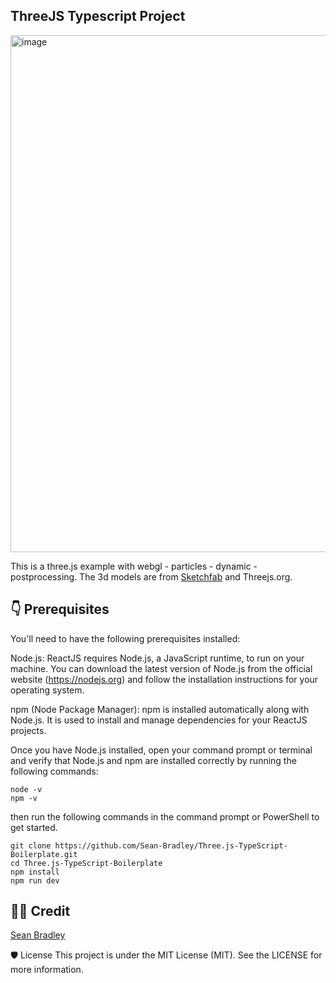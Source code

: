 ## ThreeJS Typescript Project

<img width="827" alt="image" src="https://github.com/JavascriptDon/ThreeJS-Typescript-Demo/assets/101202952/10468f24-2a12-47c5-a933-038cbd638e17">

This is a three.js example with webgl - particles - dynamic - postprocessing. The 3d models are from [Sketchfab]( https://sketchfab.com/3d-models/gumshoe-male-db3920b942594294a3b4643a0ee1ec0e) and Threejs.org. 

## 👇 Prerequisites

You'll need to have the following prerequisites installed:

Node.js: ReactJS requires Node.js, a JavaScript runtime, to run on your machine. You can download the latest version of Node.js from the official website (https://nodejs.org) and follow the installation instructions for your operating system.

npm (Node Package Manager): npm is installed automatically along with Node.js. It is used to install and manage dependencies for your ReactJS projects.

Once you have Node.js installed, open your command prompt or terminal and verify that Node.js and npm are installed correctly by running the following commands:

```
node -v
npm -v
```
then run the following commands in the command prompt or PowerShell to get started. 
```
git clone https://github.com/Sean-Bradley/Three.js-TypeScript-Boilerplate.git
cd Three.js-TypeScript-Boilerplate
npm install
npm run dev
```

## 👨‍💻 Credit

[Sean Bradley](https://sbcode.net/threejs/threejs-typescript-boilerplate/)

🛡️ License
This project is under the MIT License (MIT). See the LICENSE for more information.
